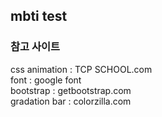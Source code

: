 ## mbti test

### 참고 사이트

css animation : TCP SCHOOL.com<br>
font : google font<br>
bootstrap : getbootstrap.com<br>
gradation bar : colorzilla.com
